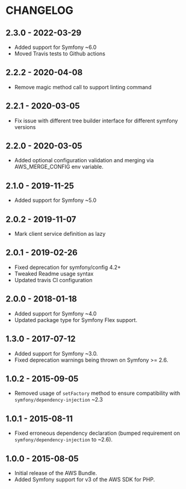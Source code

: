 # CHANGELOG

## 2.3.0 - 2022-03-29

* Added support for Symfony ~6.0
* Moved Travis tests to Github actions

## 2.2.2 - 2020-04-08

* Remove magic method call to support linting command

## 2.2.1 - 2020-03-05

* Fix issue with different tree builder interface for different symfony versions

## 2.2.0 - 2020-03-05

* Added optional configuration validation and merging via AWS_MERGE_CONFIG env variable.

## 2.1.0 - 2019-11-25

* Added support for Symfony ~5.0

## 2.0.2 - 2019-11-07

* Mark client service definition as lazy 

## 2.0.1 - 2019-02-26

* Fixed deprecation for symfony/config 4.2+
* Tweaked Readme usage syntax
* Updated travis CI configuration

## 2.0.0 - 2018-01-18

* Added support for Symfony ~4.0
* Updated package type for Symfony Flex support.

## 1.3.0 - 2017-07-12

* Added support for Symfony ~3.0.
* Fixed deprecation warnings being thrown on Symfony >= 2.6.

## 1.0.2 - 2015-09-05

* Removed usage of `setFactory` method to ensure compatibility with 
  `symfony/dependency-injection` ~2.3

## 1.0.1 - 2015-08-11

* Fixed erroneous dependency declaration (bumped requirement on 
  `symfony/dependency-injection` to ~2.6).

## 1.0.0 - 2015-08-05

* Initial release of the AWS Bundle.
* Added Symfony support for v3 of the AWS SDK for PHP.
